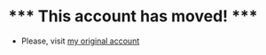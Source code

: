 *** This account has moved! ***
==============================

* Please, visit [my original account](https://github.com/serhanbaker)
